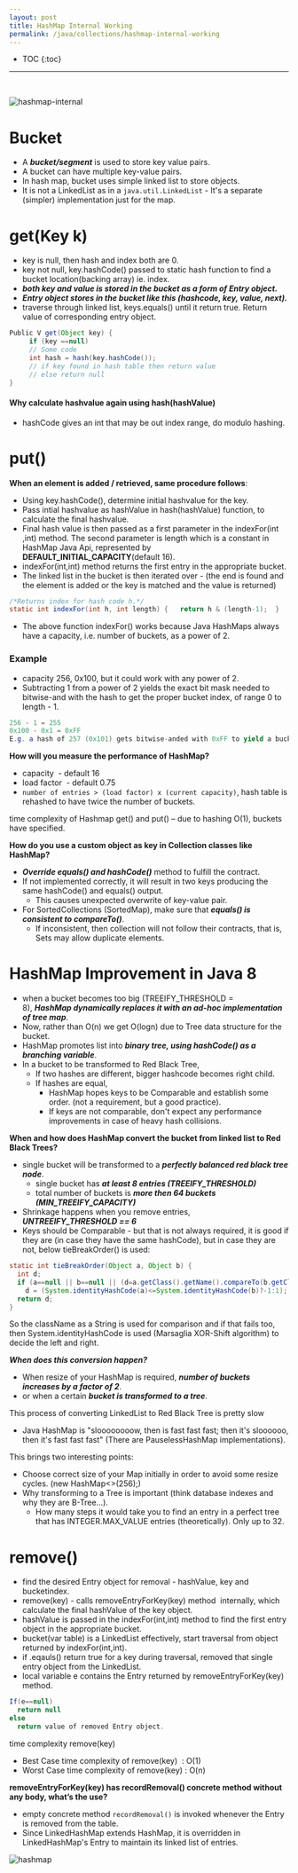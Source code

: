 ```yaml
---
layout: post
title: HashMap Internal Working
permalink: /java/collections/hashmap-internal-working
---
```


- TOC
{:toc}

<hr><br>

![hashmap-internal](https://github.com/arpit04tripathi/files-cdn/raw/cdn/java/collections/hashmap-internal.png)

# Bucket
* A ***bucket/segment*** is used to store key value pairs.
* A bucket can have multiple key-value pairs. 
* In hash map, bucket uses simple linked list to store objects.
* It is not a LinkedList as in a `java.util.LinkedList` - It's a separate (simpler) implementation just for the map.

# get(Key k)
* key is null, then hash and index both are 0.
* key not null, key.hashCode() passed to static hash function to find a bucket location(backing array) ie. index. 
* ***both key and value is stored in the bucket as a form of Entry object.***
* ***Entry object stores in the bucket like this (hashcode, key, value, next).***
* traverse through linked list, keys.equals() until it return true. Return value of corresponding entry object.

```java
Public V get(Object key) {
     if (key ==null)
     // Some code    
     int hash = hash(key.hashCode());    
     // if key found in hash table then return value
     // else return null
}
```

#### Why calculate hashvalue again using hash(hashValue) 
* hashCode gives an int that may be out index range, do modulo hashing.  

# put()
**When an element is added / retrieved, same procedure follows**:
* Using key.hashCode(), determine initial hashvalue for the key.
* Pass intial hashvalue as hashValue in hash(hashValue) function, to calculate the final hashvalue.
* Final hash value is then passed as a first parameter in the indexFor(int ,int) method.  The second parameter is length which is a constant in HashMap Java Api, represented by **DEFAULT_INITIAL_CAPACITY**(default 16).
* indexFor(int,int) method returns the first entry in the appropriate bucket.
* The linked list in the bucket is then iterated over - (the end is found and the element is added or the key is matched and the value is returned)

```java
/*Returns index for hash code h.*/
static int indexFor(int h, int length) {   return h & (length-1);  }
```
* The above function indexFor() works because Java HashMaps always have a capacity, i.e. number of buckets, as a power of 2.

### Example
* capacity 256, 0x100, but it could work with any power of 2.
* Subtracting 1 from a power of 2 yields the exact bit mask needed to bitwise-and with the hash to get the proper bucket index, of range 0 to length - 1.

```java
256 - 1 = 255
0x100 - 0x1 = 0xFF
E.g. a hash of 257 (0x101) gets bitwise-anded with 0xFF to yield a bucket number of 1.
```

**How will you measure the performance of HashMap?**  
* capacity     - default 16
* load factor     - default 0.75
* `number of entries > (load factor) x (current capacity)`, hash table is rehashed to have twice the number of buckets.

time complexity of Hashmap get() and put()
– due to hashing O(1), buckets have specified.

**How do you use a custom object as key in Collection classes like HashMap?**  
* ***Override equals() and hashCode()*** method to fulfill the contract.
* If not implemented correctly, it will result in two keys producing the same hashCode() and equals() output.
  * This causes unexpected overwrite of key-value pair.
* For SortedCollections (SortedMap), make sure that ***equals() is consistent to compareTo()***.
  * If inconsistent, then collection will not follow their contracts, that is, Sets may allow duplicate elements.

# HashMap Improvement in Java 8
* when a bucket becomes too big (TREEIFY_THRESHOLD = 8), ***HashMap dynamically replaces it with an ad-hoc implementation of tree map***. 
* Now, rather than O(n) we get O(logn) due to Tree data structure for the bucket. 
* HashMap promotes list into ***binary tree, using hashCode() as a branching variable***. 
* In a bucket to be transformed to Red Black Tree,
	- If two hashes are different, bigger hashcode becomes right child.
	- If hashes are equal,
		- HashMap hopes keys to be Comparable and establish some order. (not a requirement, but a good practice).
		- If keys are not comparable, don't expect any performance improvements in case of heavy hash collisions.

**When and how does HashMap convert the bucket from linked list to Red Black Trees?**  
* single bucket will be transformed to a ***perfectly balanced red black tree node***.
	- single bucket has ***at least 8 entries (TREEIFY_THRESHOLD)***
	- total number of buckets is ***more then 64 buckets (MIN_TREEIFY_CAPACITY)*** 
* Shrinkage happens when you remove entries, ***UNTREEIFY_THRESHOLD == 6***
* Keys should be Comparable - but that is not always required, it is good if they are (in case they have the same hashCode), but in case they are not, below tieBreakOrder() is used:

```java
static int tieBreakOrder(Object a, Object b) {
  int d;
  if (a==null || b==null || (d=a.getClass().getName().compareTo(b.getClass().getName()))==0)
    d = (System.identityHashCode(a)<=System.identityHashCode(b)?-1:1);
  return d;
}
```
So the className as a String is used for comparison and if that fails too, then System.identityHashCode is used (Marsaglia XOR-Shift algorithm) to decide the left and right.

***When does this conversion happen?***
* When resize of your HashMap is required, ***number of buckets increases by a factor of 2***.
* or when a certain ***bucket is transformed to a tree***.

This process of converting LinkedList to Red Black Tree is pretty slow
* Java HashMap is "sloooooooow, then is fast fast fast; then it's sloooooo, then it's fast fast fast" (There are PauselessHashMap implementations).

This brings two interesting points:
* Choose correct size of your Map initially in order to avoid some resize cycles. (new HashMap<>(256);)
* Why transforming to a Tree is important (think database indexes and why they are B-Tree...).
  * How many steps it would take you to find an entry in a perfect tree that has INTEGER.MAX_VALUE entries (theoretically). Only up to 32.

# remove()
* find the desired Entry object for removal - hashValue, key and bucketindex.
* remove(key) - calls removeEntryForKey(key) method  internally, which calculate the final hashValue of the key object.
* hashValue is passed in the indexFor(int,int) method to find the first entry object in the appropriate bucket.
* bucket(var table) is a LinkedList effectively, start traversal from object returned by indexFor(int,int). 
* if .eqauls() return true for a key during traversal, removed that single entry object from the LinkedList. 
* local variable e contains the Entry returned by removeEntryForKey(key) method.

```java
If(e==null) 
  return null
else
  return value of removed Entry object.
```
time complexity remove(key)
* Best Case time complexity of remove(key)  : O(1)  
* Worst Case time complexity of remove(key) : O(n)

**removeEntryForKey(key) has recordRemoval() concrete method without any body, what’s the use?**  
* empty concrete method `recordRemoval()` is invoked whenever the Entry is removed from the table. 
* Since LinkedHashMap extends HashMap, it is overridden in LinkedHashMap's Entry to maintain its linked list of entries.

![hashmap](https://github.com/arpit04tripathi/files-cdn/raw/cdn/java/collections/hashmap.png)
